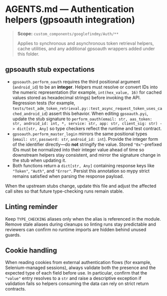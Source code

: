 # AGENTS.md — Authentication helpers (gpsoauth integration)

> **Scope:** `custom_components/googlefindmy/Auth/**`
>
> Applies to synchronous and asynchronous token retrieval helpers, cache utilities, and any additional gpsoauth wrappers added under this folder.

## gpsoauth stub expectations

* `gpsoauth.perform_oauth` requires the third positional argument (`android_id`) to be an **integer**. Helpers must resolve or convert IDs into the numeric representation (for example, `int(hex_value, 16)` for cached values stored as hexadecimal strings) before invoking the API. Regression tests (for example, `tests/test_adm_token_retrieval.py::test_async_request_token_uses_cached_android_id`) assert this behavior. When editing `gpsoauth.pyi`, update the stub signature to `perform_oauth(email: str, aas_token: str, android_id: int, *, service: str, app: str, client_sig: str) -> dict[str, Any]` so type checkers reflect the runtime and test contract.
* `gpsoauth.perform_master_login` mirrors the same positional types (`email: str`, `password: str`, `android_id: int`). Provide the integer form of the identifier directly—do **not** stringify the value. Stored `"0x"`-prefixed IDs must be normalized into their integer value ahead of time so downstream helpers stay consistent, and mirror the signature change in the stub when updating it.
* Both functions return a `dict[str, Any]` containing response keys like `"Token"`, `"Auth"`, and `"Error"`. Persist this annotation so mypy strict remains satisfied when parsing the response payload.

When the upstream stubs change, update this file and adjust the affected call sites so that future type-checking runs remain stable.

## Linting reminder

Keep `TYPE_CHECKING` aliases only when the alias is referenced in the module. Remove stale aliases during cleanups so linting runs stay predictable and reviewers can confirm no runtime imports are hidden behind unused guards.

## Cookie handling

When reading cookies from external authentication flows (for example, Selenium-managed sessions), always validate both the presence and the expected type of each field before use. In particular, confirm that the `"value"` entry resolves to a `str` and raise a descriptive exception if validation fails so helpers consuming the data can rely on strict return contracts.
